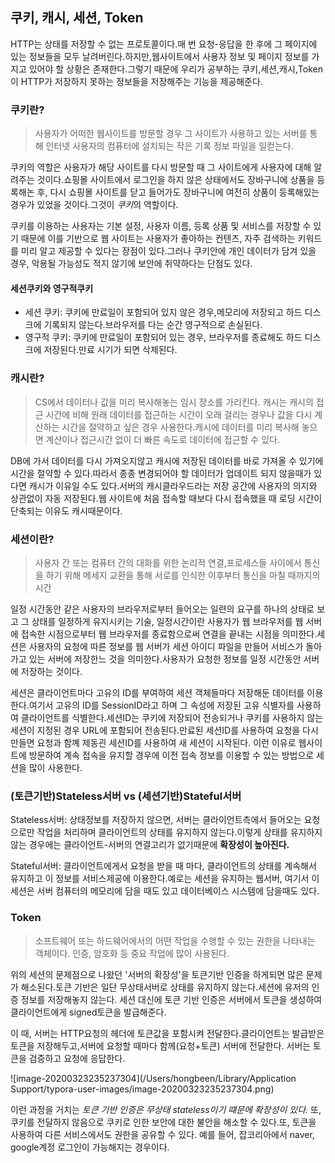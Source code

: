 ## 쿠키, 캐시, 세션, Token

HTTP는 상태를 저장할 수 없는 프로토콜이다.매 번 요청-응답을 한 후에 그 페이지에 있는 정보들을 모두 날려버린다.하지만,웹사이트에서 사용자 정보 및 페이지 정보를 가지고 있어야 할 상황은 존재한다.그렇기 때문에 우리가 공부하는 쿠키,세션,캐시,Token이 HTTP가 저장하지 못하는 정보들을 저장해주는 기능을 제공해준다.

### 쿠키란?

> 사용자가 어떠한 웹사이트를 방문할 경우 그 사이트가 사용하고 있는 서버를 통해 인터넷 사용자의 컴퓨터에 설치되는 작은 기록 정보 파일을 일컫는다.

쿠키의 역할은 사용자가 해당 사이트를 다시 방문할 때 그 사이트에게 사용자에 대해 알려주는 것이다.쇼핑몰 사이트에서 로그인을 하지 않은 상태에서도 장바구니에 상품을 등록해논 후, 다시 쇼핑몰 사이트를 닫고 들어가도 장바구니에 여전히 상품이 등록해있는 경우가 있었을 것이다.그것이 *쿠키*의 역할이다.

쿠키를 이용하는 사용자는 기본 설정, 사용자 이름, 등록 상품 및 서비스를 저장할 수 있기 때문에 이를 기반으로 웹 사이트는 사용자가 좋아하는 컨텐츠, 자주 검색하는 키워드를 미리 알고 제공할 수 있다는 장점이 있다.그러나 쿠키안에 개인 데이터가 담겨 있을 경우, 악용될 가능성도 적지 않기에 보안에 취약하다는 단점도 있다.

#### 세션쿠키와 영구적쿠키

- 세션 쿠키: 쿠키에 만료일이 포함되어 있지 않은 경우,메모리에 저장되고 하드 디스크에 기록되지 않는다.브라우저를 다는 순간 영구적으로 손실된다.
- 영구적 쿠키: 쿠키에 만료일이 포함되어 있는 경우, 브라우저를 종료해도 하드 디스크에 저장된다.만료 시기가 되면 삭제된다.

### 캐시란?

> CS에서 데이터나 값을 미리 복사해놓는 임시 장소를 가리킨다. 캐시는 캐시의 접근 시간에 비해 원래 데이터를 접근하는 시간이 오래 걸리는 경우나 값을 다시 계산하는 시간을 절약하고 싶은 경우 사용한다.캐시에 데이터를 미리 복사해 놓으면 계산이나 접근시간 없이 더 빠른 속도로 데이터에 접근할 수 있다.

DB에 가서 데이터를 다시 가져오지않고 캐시에 저장된 데이터를 바로 가져올 수 있기에 시간을 절약할 수 있다.따라서 종종 변경되어야 할 데이터가 업데이트 되지 않을때가 있다면 캐시가 이유일 수도 있다.서버의 캐시클라우드라는 저장 공간에 사용자의 의지와 상관없이 자동 저장된다.웹 사이트에 처음 접속할 때보다 다시 접속했을 때 로딩 시간이 단축되는 이유도 캐시때문이다.

### 세션이란?

> 사용자 간 또는 컴퓨터 간의 대화를 위한 논리적 연결,프로세스들 사이에서 통신을 하기 위해 메세지 교환을 통해 서로를 인식한 이후부터 통신을 마칠 때까지의 시간

일정 시간동안 같은 사용자의 브라우저로부터 들어오는 일련의 요구를 하나의 상태로 보고 그 상태를 일정하게 유지시키는 기술, 일정시간이란 사용자가 웹 브라우저를 웹 서버에 접속한 시점으로부터 웹 브라우저를 종료함으로써 연결을 끝내는 시점을 의미한다.세션은 사용자의 요청에 따른 정보를 웹 서버가 세션 아이디 파일을 만들어 서비스가 돌아가고 있는 서버에 저장한느 것을 의미한다.사용자가 요청한 정보를 일정 시간동안 서버에 저장하는 것이다.

세션은 클라이언트마다 고유의 ID를 부여하여 세션 객체들마다 저장해둔 데이터를 이용한다.여기서 고유의 ID를 SessionID라고 하며 그 속성에 저장된 고유 식별자를 사용하여 클라이언트를 식별한다.세션ID는 쿠키에 저장되어 전송되거나 쿠키를 사용하지 않는 세션이 지정된 경우 URL에 포함되어 전송된다.만료된 세션ID를 사용하여 요청을 다시 만들면 요청과 함꼐 제동괸 세션ID를 사용하여 새 세션이 시작된다. 이런 이유로 웹사이트에 방문하여 계속 접속을 유지할 경우에 이전 접속 정보를 이용할 수 있는 방법으로 세션을 많이 사용한다.

### (토큰기반)Stateless서버 vs (세션기반)Stateful서버

Stateless서버: 상태정보를 저장하지 않으면, 서버는 클라이언트측에서 들어오는 요청으로만 작업을 처리하며 클라이언트의 상태를 유지하지 않는다.이렇게 상태를 유지하지 않는 경우에는 클라이언트-서버의 연결고리가 없기때문에 **확장성이 높아진다.**

Stateful서버: 클라이언트에게서 요청을 받을 때 마다, 클라이언트의 상태를 계속해서 유지하고 이 정보를 서비스제공에 이용한다.예로는 세션을 유지하는 웹서버, 여기서 이 세션은 서버 컴퓨터의 메모리에 담을 때도 있고 데이터베이스 시스템에 담을때도 있다.

### Token

> 소프트웨어 또는 하드웨어에서의 어떤 작업을 수행할 수 있는 권한을 나타내는 객체이다. 인증, 암호화 등 중요 작업에 많이 사용된다.

위의 세션의 문제점으로 나왔던 '서버의 확장성'을 토큰기반 인증을 하게되면 많은 문제가 해소된다.토큰 기반은 일단 무상태서버로 상태를 유지하지 않는다.세션에 유저의 인증 정보를 저장해놓지 않는다. 세션 대신에 토큰 기반 인증은 서버에서 토큰을 생성하여 클라이언트에게 signed토큰을 발급해준다.

이 때, 서버는 HTTP요청의 헤더에 토큰값을 포함시켜 전달한다.클라이언트는 발급받은 토큰을 저장해두고,서버에 요청할 때마다 함께(요청+토큰) 서버에 전달한다. 서버는 토큰을 검증하고 요청에 응답한다.

![image-20200323235237304](/Users/hongbeen/Library/Application Support/typora-user-images/image-20200323235237304.png)

이런 과정을 거치는 *토큰 기반 인증은 무상태 stateless이기 떄문에 확장성이 있다.* 또, 쿠키를 전달하지 않음으로 쿠키로 인한 보안에 대한 불안을 해소할 수 있다.또, 토큰을 사용하여 다른 서비스에서도 권한을 공유할 수 있다. 예를 들어, 잡코리아에서 naver, google계정 로그인이 가능해지는 경우이다.
